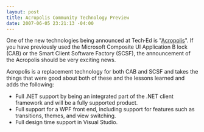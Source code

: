 ```yaml
---
layout: post
title: Acropolis Community Technology Preview
date: 2007-06-05 23:21:13 -04:00
---
```


One of the new technologies being announced at Tech·Ed is "[Acropolis](http://windowsclient.net/acropolis/)". If you have previously used the Microsoft Composite UI Application B lock (CAB) or the Smart Client Software Factory (SCSF), the announcement of the Acropolis should be very exciting news.

Acropolis is a replacement technology for both CAB and SCSF and takes the things that were good about both of these and the lessons learned and adds the following:

*   Full .NET support by being an integrated part of the .NET client framework and will be a fully supported product.
*   Full support for a WPF front end, including support for features such as transitions, themes, and view switching.
*   Full design time support in Visual Studio.
